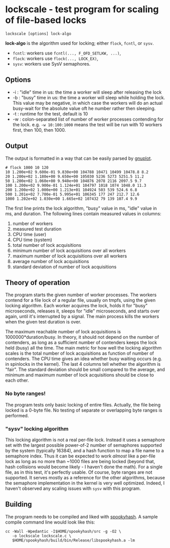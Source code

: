 # lockscale - test program for scaling of file-based locks

    lockscale [options] lock-algo
	
**lock-algo** is the algorithm used for locking; either `flock`, `fcntl`, or
`sysv`.

 * `fcntl`: workers use `fcntl(..., F_OFD_SETLKW, ...)`,
 * `flock`: workers use `flock(..., LOCK_EX)`,
 * `sysv`: workers use SysV semaphores.
 
## Options

 * -i <us>: "idle" time in us: the time a worker will sleep after releasing
   the lock
 * -b <us>: "busy" time in us: the time a worker will sleep while holding the
   lock. This value may be negative, in which case the workers will do an
   actual busy-wait for the absolute value oft he number rather then sleeping.
 * -t <secs>: runtime for the test, default is 10
 * -w <workers>: colon-separated list of number of worker processes contending
   for the lock. e.g. `-w 10:100:1000` means the test will be run with 10
   workers first, then 100, then 1000.
   
## Output
 
 The output is formatted in a way that can be easily parsed by [gnuplot][1].
 
    # flock 1000 10 120
    10 1.200e+02 9.600e-01 9.830e+00 104788 10471 10499 10478.8 8.2
    20 1.200e+02 1.180e+00 9.650e+00 105030 5236 5273 5251.5 11.2
    50 1.200e+02 1.060e+00 9.940e+00 104876 2078 2116 2097.5 9.7
    100 1.200e+02 9.900e-01 1.124e+01 104797 1018 1074 1048.0 11.3
    200 1.200e+02 1.000e+00 1.213e+01 104924 503 539 524.6 6.8
    500 1.201e+02 7.700e-01 5.995e+01 106345 177 247 212.7 12.6
    1000 1.202e+02 1.030e+00 1.665e+02 107432 79 139 107.4 9.9

The first line prints the lock algorithm, "busy" value in ms, "idle" value in
ms, and duration. The following lines contain measured values in columns:

 1. number of workers
 2. measured test duration
 3. CPU time (user)
 4. CPU time (system)
 5. total number of lock acquisitions
 6. minimum number of lock acquisitions over all workers
 7. maximum number of lock acquisitions over all workers
 8. average number of lock acquisitions
 9. standard deviation of number of lock acquisitions
 
## Theory of operation
 
The program starts the given number of worker processes. The workers contend
for a file lock of a regular file, usually on tmpfs, using the given locking
algorithm. Each worker acquires the lock, holds it for "busy" microseconds,
releases it, sleeps for "idle" microseconds, and starts over again, until it's
interrupted by a signal. The main process kills the workers when the given
test duration is over.

The maximum reachable number of lock acquisitions is 1000000*duration/busy. In
theory, it should not depend on the number of contenders, as long as a
sufficient number of contenders keeps the lock held (busy) all the time.
The main metric for how well the locking algorithm scales is the total number
of lock acquisitions as function of number of contenders. The CPU time gives
an idea whether busy waiting occurs (e.g. in spinlocks in the kernel). The
last 4 columns tell whether the algorithm is "fair". The standard deviation
should be small compared to the average, and minimum and maximum number of
lock acquisitions should be close to each other.

### No byte ranges!

The program tests only basic locking of entire files. Actually, the file
being locked is a 0-byte file. No testing of separate or overlapping byte
ranges is performed.

### "sysv" locking algorithm

This locking algorithm is not a real per-file lock.
Instead it uses a semaphore set with the largest possible power-of-2 
number of semaphores supported by the system (typically 16384), and a 
hash function to map a file name to a semaphore index. Thus it can be expected
to work *almost* like a per-file lock as long as no more than ~1000
files are being locked (beyond that, hash collisions would become 
likely - I haven't done the math). For a single file, as in this test,
it's perfectly usable. Of course, byte ranges are not supported. 
It serves mostly as a reference for the other algorithms, because the
semaphore implementation in the kernel is very well optimized. Indeed,
I haven't observed any scaling issues with `sysv` with this program.

## Building

The program needs to be compiled and liked with [spookyhash][2]. A sample
compile command line would look like this:

    cc -Wall -Wpedantic -I$HOME/spookyhash/src -g -O2 \
	   -o lockscale lockscale.c \
	   $HOME/spookyhash/build/bin/Release/libspookyhash.a -lm

[1]: http://www.gnuplot.info/
[2]: https://github.com/centaurean/spookyhash
